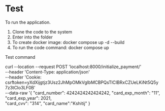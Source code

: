 # Test

To run the application.
1. Clone the code to the system
2. Enter into the folder 
3. To create docker image: docker compose up -d --build
4. To run the code command: docker compose up


Test command

curl --location --request POST 'localhost:8000/initialize_payment/' \
--header 'Content-Type: application/json' \
--header 'Cookie: csrftoken=yXdXijgtjz3Usz2JhMpOMkVgIbMCBPQsTlCIBRxCZUeLKiNt5Q5y7z3tClo3LF0B' \
--data-raw '{
    "card_number": 4242424242424242, 
    "card_exp_month": "11", 
    "card_exp_year": 2021,  
    "card_cvv": "314",
    "card_name":"Kshitij"
}
